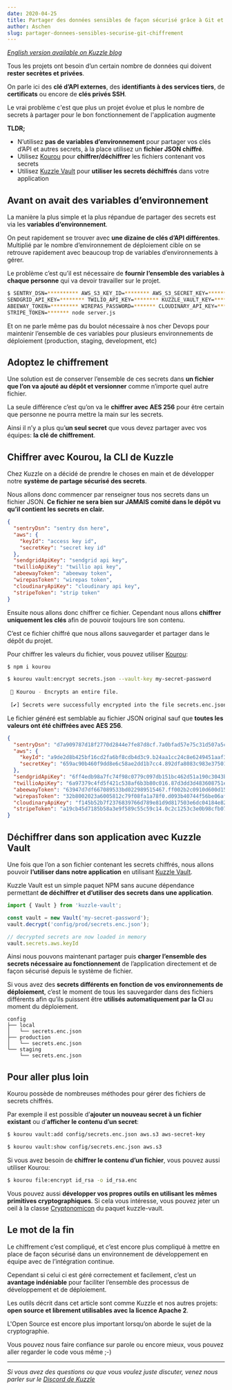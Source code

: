 ```yaml
---
date: 2020-04-25
title: Partager des données sensibles de façon sécurisé grâce à Git et au chiffrement
author: Aschen
slug: partager-donnees-sensibles-securise-git-chiffrement
---
```


_[English version available on Kuzzle blog](https://blog.kuzzle.io/share-sensitive-data-with-git-and-cryptography)_

Tous les projets ont besoin d’un certain nombre de données qui doivent **rester secrètes et privées**.

On parle ici des **clé d’API externes**, des **identifiants à des services tiers**, de **certificats** ou encore de **clés privés SSH**.

Le vrai problème c'est que plus un projet évolue et plus le nombre de secrets à partager pour le bon fonctionnement de l'application augmente

**TLDR;**
 - N’utilisez **pas de variables d’environnement** pour partager vos clés d’API et autres secrets, à la place utilisez un **fichier JSON chiffré**.
 - Utilisez [Kourou](https://github.com/kuzzleio/kourou) pour **chiffrer/déchiffrer** les fichiers contenant vos secrets 
 - Utilisez [Kuzzle Vault](https://github.com/kuzzleio/kuzzle-vault) pour **utiliser les secrets déchiffrés** dans votre application

## Avant on avait des variables d’environnement

La manière la plus simple et la plus répandue de partager des secrets est via les **variables d’environnement**.

On peut rapidement se trouver avec **une dizaine de clés d’API différentes**. Multiplié par le nombre d’environnement de déploiement cible on se retrouve rapidement avec beaucoup trop de variables d’environnements à gérer.

Le problème c’est qu’il est nécessaire de **fournir l’ensemble des variables à chaque personne** qui va devoir travailler sur le projet. 

```bash
$ SENTRY_DSN=********** AWS_S3_KEY_ID=******** AWS_S3_SECRET_KEY=********* \
SENDGRID_API_KEY=******** TWILIO_API_KEY=******** KUZZLE_VAULT_KEY=******** \
ABEEWAY_TOKEN=********* WIREPAS_PASSWORD=******* CLOUDINARY_API_KEY=********* \
STRIPE_TOKEN=******* node server.js
```

Et on ne parle même pas du boulot nécessaire à nos cher Devops pour maintenir l’ensemble de ces variables pour plusieurs environnements de déploiement (production, staging, development, etc)

## Adoptez le chiffrement

Une solution est de conserver l’ensemble de ces secrets dans **un fichier que l’on va ajouté au dépôt et versionner** comme n’importe quel autre fichier.

La seule différence c’est qu’on va le **chiffrer avec AES 256** pour être certain que personne ne pourra mettre la main sur les secrets.

Ainsi il n’y a plus qu’**un seul secret** que vous devez partager avec vos équipes: **la clé de chiffrement**. 

## Chiffrer avec Kourou, la CLI de Kuzzle

Chez Kuzzle on a décidé de prendre le choses en main et de développer notre **système de partage sécurisé des secrets**.

Nous allons donc commencer par renseigner tous nos secrets dans un fichier JSON. 
**Ce fichier ne sera bien sur JAMAIS comité dans le dépôt vu qu’il contient les secrets en clair.**

```json
{
  "sentryDsn": "sentry dsn here",
  "aws": {
    "keyId": "access key id",
    "secretKey": "secret key id"
  },
  "sendgridApiKey": "sendgrid api key",
  "twillioApiKey": "twillio api key",
  "abeewayToken": "abeeway token",
  "wirepasToken": "wirepas token",
  "cloudinaryApiKey": "cloudinary api key",
  "stripeToken": "strip token"
}
```

Ensuite nous allons donc chiffrer ce fichier. Cependant nous allons **chiffrer uniquement les clés** afin de pouvoir toujours lire son contenu.

C’est ce fichier chiffré que nous allons sauvegarder et partager dans le dépôt du projet.

Pour chiffrer les valeurs du fichier, vous pouvez utiliser [Kourou](https://github.com/kuzzleio/kuzzle):

```bash
$ npm i kourou

$ kourou vault:encrypt secrets.json --vault-key my-secret-password
 
 🚀 Kourou - Encrypts an entire file.
 
 [✔] Secrets were successfully encrypted into the file secrets.enc.json
```

Le fichier généré est semblable au fichier JSON original sauf que **toutes les valeurs ont été chiffrées avec AES 256**.

```json
{
  "sentryDsn": "d7a909787d18f2770d2844e7fe87d8cf.7a0bfad57e75c31d507a5c24aa1c95b7",
  "aws": {
    "keyId": "a9de2d8b425bf16cd2fa6bf8cdb4d3c9.b24aa1cc24c8e6249451aaf3f277a46a",
    "secretKey": "659ac90b460f9dd8e6c58ae2dd1b7cc4.892dfa8083c983e37501ed0489f64955"
  },
  "sendgridApiKey": "6ff4edb98a7fc74f98c0779c097db151bc462d51a190c3043b1fc8af4b1facfb.da38762a2cf31bcc9bc6fab04affa14b",
  "twillioApiKey": "6a97379c4fd5f421c538af6b3b80c016.87d3dd3d483608751e9c4a0ef82f2b99",
  "abeewayToken": "63947d7df667089533bd022989515467.ff002b2c0910d600d1502db9443c8f8e",
  "wirepasToken": "32b8002023a6005812c79f08fa1a78f0.d093b40744f56be06af71fe9fed68064",
  "cloudinaryApiKey": "f145b52b7f2376839766d789e81d9d817503e6dc04184e82ce4167cbb6f5cef1.227483c5614a9629e9efffe5b7fdae6f",
  "stripeToken": "a19cb45d7185b58a3e9f589c55c59c14.0c2c1253c3e0b98cfb07b6bf4cd10dc6"
}
```

## Déchiffrer dans son application avec Kuzzle Vault

Une fois que l’on a son fichier contenant les secrets chiffrés, nous allons pouvoir **l’utiliser dans notre application** en utilisant [Kuzzle Vault](https://github.com/kuzzleio/kuzzle-vault).

Kuzzle Vault est un simple paquet NPM sans aucune dépendance permettant **de déchiffrer et d’utiliser des secrets dans une application**.

```js
import { Vault } from 'kuzzle-vault';

const vault = new Vault('my-secret-password');
vault.decrypt('config/prod/secrets.enc.json');

// decrypted secrets are now loaded in memory
vault.secrets.aws.keyId
```

Ainsi nous pouvons maintenant partager puis **charger l’ensemble des secrets nécessaire au fonctionnement** de l’application directement et de façon sécurisé depuis le système de fichier.

Si vous avez des **secrets différents en fonction de vos environnements de déploiement**, c’est le moment de tous les sauvegarder dans des fichiers différents afin qu’ils puissent être **utilisés automatiquement par la CI** au moment du déploiement.

```
config
├── local
│   └── secrets.enc.json
├── production
│   └── secrets.enc.json
└── staging
    └── secrets.enc.json
```

## Pour aller plus loin
Kourou possède de nombreuses méthodes pour gérer des fichiers de secrets chiffrés.

Par exemple il est possible d’**ajouter un nouveau secret à un fichier existant** ou d’**afficher le contenu d’un secret**:

```bash
$ kourou vault:add config/secrets.enc.json aws.s3 aws-secret-key

$ kourou vault:show config/secrets.enc.json aws.s3
```


Si vous avez besoin de **chiffrer le contenu d’un fichier**, vous pouvez aussi utiliser Kourou:

```bash
$ kourou file:encrypt id_rsa -o id_rsa.enc
```

Vous pouvez aussi **développer vos propres outils en utilisant les mêmes primitives cryptographiques**. Si cela vous intéresse, vous pouvez jeter un oeil à la classe [Cryptonomicon](https://github.com/kuzzleio/kuzzle-vault/blob/master/src/Cryptonomicon.ts) du paquet kuzzle-vault.

## Le mot de la fin

Le chiffrement c’est compliqué, et c’est encore plus compliqué à mettre en place de façon sécurisé dans un environnement de développement en équipe avec de l’intégration continue.

Cependant si celui ci est géré correctement et facilement, c’est un **avantage indéniable** pour faciliter l’ensemble des processus de développement et de déploiement.

Les outils décrit dans cet article sont comme Kuzzle et nos autres projets: **open source et librement utilisables avec la licence Apache 2**. 

L'Open Source est encore plus important lorsqu’on aborde le sujet de la cryptographie. 

Vous pouvez nous faire confiance sur parole ou encore mieux, vous pouvez aller regarder le code vous même ;-)

---

_Si vous avez des questions ou que vous voulez juste discuter, venez nous parler sur le [Discord de Kuzzle](http://join.discord.kuzzle.io)_
